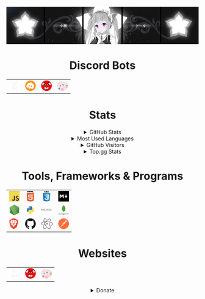 <img src="https://raw.githubusercontent.com/ZiroCore/ZiroCore/main/Images/anime_banner.gif" href='https://zirobot.xyz' style="display:block;margin-left:auto;margin-right:auto;"></img>

<h1 align='center'> Discord Bots</h1>
<table align='center'>
 <tbody>
   <tr>
     <td><a href="https://discord.com/api/oauth2/authorize?client_id=752242570532225064&permissions=8&scope=bot"><img alt="Ziro-Bot" title="Ziro-Bot" height="28px"
                        src="https://raw.githubusercontent.com/ZiroCore/ZiroCore/main/Images/zirobot.png" /></a>
            </td>
     <td><a href="https://discord.com/oauth2/authorize?client_id=800649093470617601&permissions=379968&scope=bot"><img alt="Crypto Stats" title="Crypto Stats" height="28px"
                        src="https://raw.githubusercontent.com/ZiroCore/ZiroCore/main/Images/crypto.png" /></a>
            </td>
     <td><a href="https://discord.com/api/oauth2/authorize?client_id=706120306082971699&permissions=2146958847&scope=bot"><img alt="RAGE" title="RAGE" height="28px"
                        src="https://raw.githubusercontent.com/ZiroCore/ZiroCore/main/Images/rage.png" /></a>
            </td>
     <td><a href="https://discord.com/oauth2/authorize?client_id=746714900604125222&scope=bot&permissions=8"><img alt="Yupy" title="Yupy" height="28px"
                        src="https://raw.githubusercontent.com/ZiroCore/ZiroCore/main/Images/yupy.png" /></a>
            </td>
   </tr>
  </tbody>
  </table>

<h1 align='center'> Stats</h1>

<details align='center'>
  <summary>GitHub Stats</summary>
  <br/>
  <a href="https://github.com/ZiroCore"><img alt="Github Stats" src="https://github-readme-stats.vercel.app/api?username=ZiroCore&show_icons=true&show_owner=true&line_height=27&count_private=true&include_all_commits=true&title_color=bdddff&text_color=1cd6ff&icon_color=ef8539&bg_color=031a1f" /></a>
</details>

<details align='center'> 
  <summary>Most Used Languages</summary>
  <br/>
  <a href="https://github.com/ZiroCore"><img alt="ZiroCore's Top Languages" src="https://github-readme-stats.vercel.app/api/top-langs/?username=ZiroCore&bg_color=031a1f&title_color=bdddff&text_color=44a7c4&icon_color=0e6b7f"/></a></details>
  
<details align='center'>
  <summary>GitHub Visitors</summary>
  <br/>
  <a href="https://github.com/ZiroCore"><img alt="Github Visitors" src="https://visitor-badge.glitch.me/badge?page_id=ZiroCore.ZiroCore" /></a>
</details>
<!---->
<details align='center'>
  <summary>Top.gg Stats</summary>
  <br/>
  <a href="https://top.gg/bot/752242570532225064">
  <img src="https://top.gg/api/widget/status/752242570532225064.svg" alt="Ziro-Bot" />
  </a>
 <a href="https://top.gg/bot/752242570532225064">
  <img src="https://top.gg/api/widget/servers/752242570532225064.svg" alt="Ziro-Bot" />
  </a>
 <a href="https://top.gg/bot/752242570532225064">
  <img src="https://top.gg/api/widget/owner/752242570532225064.svg" alt="Ziro-Bot" />
  </a>
 <p></p>
 <a href="https://top.gg/bot/800649093470617601">
  <img src="https://top.gg/api/widget/status/800649093470617601.svg" alt="Crypto Stats" />
  </a>
 <a href="https://top.gg/bot/800649093470617601">
  <img src="https://top.gg/api/widget/upvotes/800649093470617601.svg" alt="Crypto Stats" />
  </a>
 <a href="https://top.gg/bot/800649093470617601">
  <img src="https://top.gg/api/widget/owner/800649093470617601.svg" alt="Crypto Stats" />
  </a>
</details>

<h1 align='center'> Tools, Frameworks & Programs</h1>

<table align='center'>
    <tbody>
        <tr>
            <td>
             <a href="https://developer.mozilla.org/en-US/docs/Web/JavaScript"><img alt="JavaScript" title="JavaScript" height="28px"
                        src="https://raw.githubusercontent.com/ZiroCore/ZiroCore/main/Images/javascript.png" /></a>
            </td>
            <td>
             <a href="https://www.w3schools.com/html/"><img alt="HTML5" title="HTML5" height="28px"
                        src="https://raw.githubusercontent.com/ZiroCore/ZiroCore/main/Images/html.png" /></a>
            </td>
            <td>
             <a href="https://www.w3schools.com/css/"><img alt="CSS3" title="CSS3" height="28px"
                        src="https://raw.githubusercontent.com/ZiroCore/ZiroCore/main/Images/css.png" /></a>
            </td>
         <td>
             <a href="https://en.wikipedia.org/wiki/Markdown"><img alt="Markdown" title="Markdown" height="28px"
                        src="https://raw.githubusercontent.com/ZiroCore/ZiroCore/main/Images/logo_markdownbric.png" /></a>
         </td>
        </tr>
        <tr>
            <td>
             <a href="https://nodejs.org/"><img alt="NodeJS" title="NodeJS" height="28px"
                        src="https://raw.githubusercontent.com/ZiroCore/ZiroCore/main/Images/nodejs.png" /></a>
            </td>
            <td>
             <a href="https://www.python.org/"><img alt="Python" title="Python" height="28px"
                        src="https://raw.githubusercontent.com/ZiroCore/ZiroCore/main/Images/python.png" /></a>
            </td>
             <td>
   <a href="https://expressjs.com"><img alt="Express.js" title="Express" height="28px"
                        src="https://raw.githubusercontent.com/ZiroCore/ZiroCore/2537847ad18beb9fbd4ff574cf542edfdb41e861/Images/express-original-wordmark.svg" /></a>
         </td>
            <td>
             <a href="https://mongodb.com"><img alt="Mongodb" title="Mongo" height="28px"
                        src="https://raw.githubusercontent.com/ZiroCore/ZiroCore/2537847ad18beb9fbd4ff574cf542edfdb41e861/Images/mongodb-original-wordmark.svg" /></a>
         </td>
         <!--</td>-->
        </tr>
        <tr>
            <td>
             <a href="https://brave.com/"><img alt="Brave" title="Brave" height="28px"
                        src="https://raw.githubusercontent.com/ZiroCore/ZiroCore/main/Images/UfBWFbP.png" /></a>
         </td>
         <td>
             <a href="https://github.com"><img alt="GitHub" title="GitHub" height="28px"
                        src="https://raw.githubusercontent.com/ZiroCore/ZiroCore/main/Images/DZgetVv.png" /></a>
         </td>
              <td>
               <a href="https://atom.io"><img alt="Atom Editor" title="Atom" height="28px"
                        src="https://raw.githubusercontent.com/ZiroCore/ZiroCore/main/Images/Atom_editor_logo.svg.png" /></a>
         </td>
  <td>
   <a href="https://postman.co"><img alt="Postman" title="Postman" height="28px"
                        src="https://raw.githubusercontent.com/ZiroCore/ZiroCore/2537847ad18beb9fbd4ff574cf542edfdb41e861/Images/getpostman-icon.svg" /></a>
         </td>
</table>

<h1 align='center'> Websites</h1>

<table align='center'>
 <tbody>
   <tr>
     <td><a href="http://zirobot.xyz/"><img alt="Ziro-Bot" title="Ziro-Bot" height="28px"
                        src="https://raw.githubusercontent.com/ZiroCore/ZiroCore/main/Images/zirobot.png" /></a>
            </td>
     <td><a href="http://ragebot.xyz/"><img alt="RAGE" title="RAGE" height="28px"
                        src="https://raw.githubusercontent.com/ZiroCore/ZiroCore/main/Images/rage.png" /></a>
            </td>
    </td>
     <td><a href="http://www.yupy.shop/"><img alt="Yupy" title="Yupy" height="28px"
                        src="https://raw.githubusercontent.com/ZiroCore/ZiroCore/main/Images/yupy.png" /></a>
            </td>
   </tr>
  </tbody>
  </table>
  
  <details align='center'> 
  <summary>Donate</summary>
  <br/>
  <a href="https://ko-fi.com/zirobot"><img alt="Donate" src="https://cdn.ko-fi.com/cdn/kofi3.png?v=2" height="64" width="256"/></a></details>
